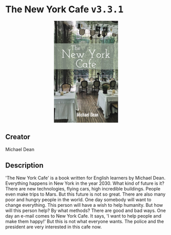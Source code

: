 
# The New York Cafe <kbd>v3.3.1</kbd>

<center>
  <img src="./cover-1024.jpg"/>
</center>

## Creator
Michael Dean

## Description
'The New York Cafe' is a book written for English learners by Michael Dean. Everything happens in New York in the year 2030. What kind of future is it? There are new technologies, flying cars, high incredible buildings. People even make trips to Mars. But this future is not so great. There are also many poor and hungry people in the world. One day somebody will want to change everything. This person will have a wish to help humanity. But how will this person help? By what methods? There are good and bad ways. One day an e-mail comes to New York Cafe. It says, 'I want to help people and make them happy!' But this is not what everyone wants. The police and the president are very interested in this cafe now. 

